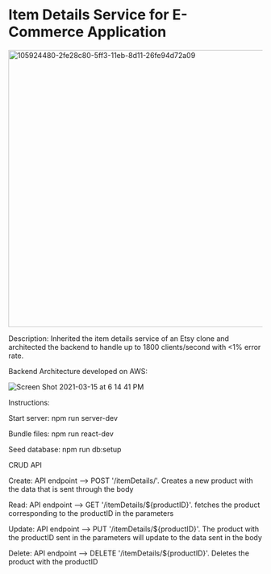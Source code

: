 # Item Details Service for E-Commerce Application
<img width="550" alt="105924480-2fe28c80-5ff3-11eb-8d11-26fe94d72a09" src="https://user-images.githubusercontent.com/61757668/111241541-9a0ebb00-85ba-11eb-8088-17192190b0c7.png">

Description: 
Inherited the item details service of an Etsy clone and architected the backend to handle up to 1800 clients/second with <1% error rate.

Backend Architecture developed on AWS:

![Screen Shot 2021-03-15 at 6 14 41 PM](https://user-images.githubusercontent.com/61757668/111241422-51570200-85ba-11eb-8504-465c00ac2e3e.png)

Instructions:

Start server: npm run server-dev

Bundle files: npm run react-dev

Seed database: npm run db:setup

CRUD API

Create: API endpoint --> POST '/itemDetails/'. Creates a new product with the data that is sent through the body

Read: API endpoint --> GET '/itemDetails/${productID}'. fetches the product corresponding to the productID in the parameters

Update: API endpoint --> PUT '/itemDetails/${productID}'. The product with the productID sent in the parameters will update to the data sent in the body

Delete: API endpoint --> DELETE '/itemDetails/${productID}'. Deletes the product with the productID
